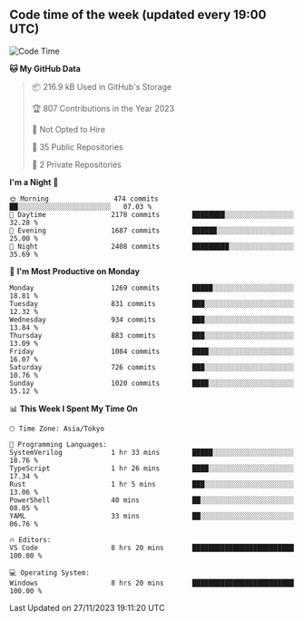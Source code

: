 ## Code time of the week (updated every 19:00 UTC)

<!--START_SECTION:waka-->
![Code Time](http://img.shields.io/badge/Code%20Time-2%2C364%20hrs%2035%20mins-blue)

**🐱 My GitHub Data** 

> 📦 216.9 kB Used in GitHub's Storage 
 > 
> 🏆 807 Contributions in the Year 2023
 > 
> 🚫 Not Opted to Hire
 > 
> 📜 35 Public Repositories 
 > 
> 🔑 2 Private Repositories 
 > 
**I'm a Night 🦉** 

```text
🌞 Morning                474 commits         ██░░░░░░░░░░░░░░░░░░░░░░░   07.03 % 
🌆 Daytime                2178 commits        ████████░░░░░░░░░░░░░░░░░   32.28 % 
🌃 Evening                1687 commits        ██████░░░░░░░░░░░░░░░░░░░   25.00 % 
🌙 Night                  2408 commits        █████████░░░░░░░░░░░░░░░░   35.69 % 
```
📅 **I'm Most Productive on Monday** 

```text
Monday                   1269 commits        █████░░░░░░░░░░░░░░░░░░░░   18.81 % 
Tuesday                  831 commits         ███░░░░░░░░░░░░░░░░░░░░░░   12.32 % 
Wednesday                934 commits         ███░░░░░░░░░░░░░░░░░░░░░░   13.84 % 
Thursday                 883 commits         ███░░░░░░░░░░░░░░░░░░░░░░   13.09 % 
Friday                   1084 commits        ████░░░░░░░░░░░░░░░░░░░░░   16.07 % 
Saturday                 726 commits         ███░░░░░░░░░░░░░░░░░░░░░░   10.76 % 
Sunday                   1020 commits        ████░░░░░░░░░░░░░░░░░░░░░   15.12 % 
```


📊 **This Week I Spent My Time On** 

```text
🕑︎ Time Zone: Asia/Tokyo

💬 Programming Languages: 
SystemVerilog            1 hr 33 mins        █████░░░░░░░░░░░░░░░░░░░░   18.76 % 
TypeScript               1 hr 26 mins        ████░░░░░░░░░░░░░░░░░░░░░   17.34 % 
Rust                     1 hr 5 mins         ███░░░░░░░░░░░░░░░░░░░░░░   13.06 % 
PowerShell               40 mins             ██░░░░░░░░░░░░░░░░░░░░░░░   08.05 % 
YAML                     33 mins             ██░░░░░░░░░░░░░░░░░░░░░░░   06.76 % 

🔥 Editors: 
VS Code                  8 hrs 20 mins       █████████████████████████   100.00 % 

💻 Operating System: 
Windows                  8 hrs 20 mins       █████████████████████████   100.00 % 
```


 Last Updated on 27/11/2023 19:11:20 UTC
<!--END_SECTION:waka-->